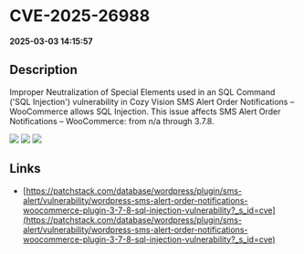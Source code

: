# CVE-2025-26988

**2025-03-03 14:15:57**

## Description
Improper Neutralization of Special Elements used in an SQL Command ('SQL Injection') vulnerability in Cozy Vision SMS Alert Order Notifications – WooCommerce allows SQL Injection. This issue affects SMS Alert Order Notifications – WooCommerce: from n/a through 3.7.8.

![](https://img.shields.io/static/v1?label=Score&message=9.3&color=red)
![](https://img.shields.io/static/v1?label=Severity&message=CRITICAL&color=red)
![](https://img.shields.io/static/v1?label=CWE&message=SQL&color=green)

## Links
- [https://patchstack.com/database/wordpress/plugin/sms-alert/vulnerability/wordpress-sms-alert-order-notifications-woocommerce-plugin-3-7-8-sql-injection-vulnerability?_s_id=cve](https://patchstack.com/database/wordpress/plugin/sms-alert/vulnerability/wordpress-sms-alert-order-notifications-woocommerce-plugin-3-7-8-sql-injection-vulnerability?_s_id=cve)
